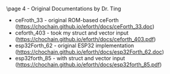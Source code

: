 \page 4 - Original Documentations by Dr. Ting 
  + ceFroth_33     - original ROM-based ceForth (https://chochain.github.io/eforth/docs/ceForth_33.doc)
  + ceforth_403    - took my struct and vector input (https://chochain.github.io/eforth/docs/ceforth_403.pdf)
  + esp32Forth_62  - original ESP32 implementation (https://chochain.github.io/eforth/docs/esp32Forth_62.doc)
  + esp32forth_85  - with struct and vector input (https://chochain.github.io/eforth/docs/esp32forth_85.pdf)
